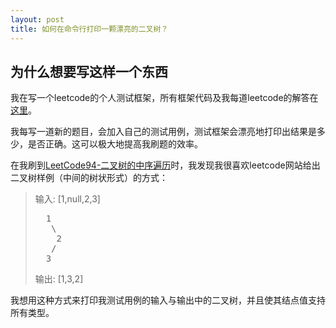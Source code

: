 ```yaml
---
layout: post
title: 如何在命令行打印一颗漂亮的二叉树？
---
```


## 为什么想要写这样一个东西
我在写一个leetcode的个人测试框架，所有框架代码及我每道leetcode的解答在[这里](https://github.com/CurryPseudo/LeetCode)。 

我每写一道新的题目，会加入自己的测试用例，测试框架会漂亮地打印出结果是多少，是否正确。这可以极大地提高我刷题的效率。  

在我刷到[LeetCode94-二叉树的中序遍历](https://leetcode-cn.com/problems/binary-tree-inorder-traversal/)时，我发现我很喜欢leetcode网站给出二叉树样例（中间的树状形式）的方式：  

>输入: [1,null,2,3]  
><pre>
>   1
>    \
>     2
>    /
>   3
></pre>
>输出: [1,3,2]  

我想用这种方式来打印我测试用例的输入与输出中的二叉树，并且使其结点值支持所有类型。

